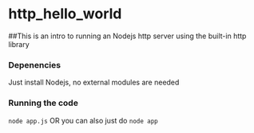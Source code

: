 # http_hello_world
##This is an intro to running an Nodejs http server using the built-in http library

### Depenencies
Just install Nodejs, no external modules are needed

### Running the code
`node app.js` OR you can also just do `node app`
